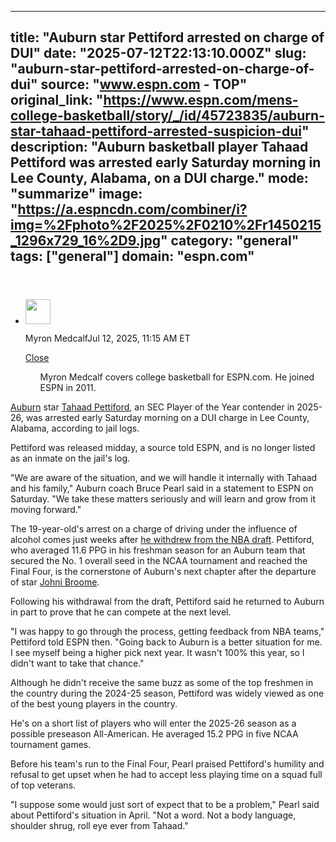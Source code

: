 ---
   title: "Auburn star Pettiford arrested on charge of DUI"
   date: "2025-07-12T22:13:10.000Z"
   slug: "auburn-star-pettiford-arrested-on-charge-of-dui"
   source: "www.espn.com - TOP"
   original_link: "https://www.espn.com/mens-college-basketball/story/_/id/45723835/auburn-star-tahaad-pettiford-arrested-suspicion-dui"
   description: "Auburn basketball player Tahaad Pettiford was arrested early Saturday morning in Lee County, Alabama, on a DUI charge."
   mode: "summarize"
   image: "https://a.espncdn.com/combiner/i?img=%2Fphoto%2F2025%2F0210%2Fr1450215_1296x729_16%2D9.jpg"
   category: "general"
   tags: ["general"]
   domain: "espn.com"
  ---
  <div id="readability-page-1" class="page"><section id="article-feed" data-behavior="author_overlay article_header_news_feed_item_meta article_legal_footer"><article data-id="45723835" data-behavior="story_scroll story_progress" data-src="/mens-college-basketball/story/_/id/45723835/auburn-star-tahaad-pettiford-arrested-suspicion-dui"><div><header></header><div><div><ul><li><p><img src="https://a.espncdn.com/combiner/i?img=/i/columnists/full/medcalf_myron.png&amp;h=80&amp;w=80&amp;scale=crop" alt="" width="40" height="40"></p><p>Myron Medcalf<span>Jul 12, 2025, 11:15 AM ET</span></p><div><p><a href="#">Close</a></p><ul>Myron Medcalf covers college basketball for ESPN.com. He joined ESPN in 2011.</ul></div></li></ul></div><p><a href="https://www.espn.com/mens-college-basketball/team/_/id/2/auburn-tigers" target="_blank">Auburn</a> star <a data-player-guid="fee62a21-ee07-3ead-8fc3-4c4faef79abd" href="https://www.espn.com/mens-college-basketball/player/_/id/4873089/tahaad-pettiford">Tahaad Pettiford</a>, an SEC Player of the Year contender in 2025-26, was arrested early Saturday morning on a DUI charge in Lee County, Alabama, according to jail logs.</p><p>Pettiford was released midday, a source told ESPN, and is no longer listed as an inmate on the jail's log.</p><p>"We are aware of the situation, and we will handle it internally with Tahaad and his family," Auburn coach Bruce Pearl said in a statement to ESPN on Saturday. "We take these matters seriously and will learn and grow from it moving forward."</p><p>The 19-year-old's arrest on a charge of driving under the influence of alcohol comes just weeks after <a href="https://www.espn.com/mens-college-basketball/story/_/id/45362522/tahaad-pettiford-rejoins-auburn-eyes-higher-draft-slot-26" target="_blank">he withdrew from the NBA draft</a>. Pettiford, who averaged 11.6 PPG in his freshman season for an Auburn team that secured the No. 1 overall seed in the NCAA tournament and reached the Final Four, is the cornerstone of Auburn's next chapter after the departure of star <a href="https://www.espn.com/nba/player/_/id/4433569/johni-broome" target="_blank">Johni Broome</a>.</p><p>Following his withdrawal from the draft, Pettiford said he returned to Auburn in part to prove that he can compete at the next level.</p><p>"I was happy to go through the process, getting feedback from NBA teams," Pettiford told ESPN then. "Going back to Auburn is a better situation for me. I see myself being a higher pick next year. It wasn't 100% this year, so I didn't want to take that chance."</p><p>Although he didn't receive the same buzz as some of the top freshmen in the country during the 2024-25 season, Pettiford was widely viewed as one of the best young players in the country.</p><p>He's on a short list of players who will enter the 2025-26 season as a possible preseason All-American. He averaged 15.2 PPG in five NCAA tournament games.</p><p>Before his team's run to the Final Four, Pearl praised Pettiford's humility and refusal to get upset when he had to accept less playing time on a squad full of top veterans.</p><p>"I suppose some would just sort of expect that to be a problem," Pearl said about Pettiford's situation in April. "Not a word. Not a body language, shoulder shrug, roll eye ever from Tahaad."</p>
</div></div></article></section></div>